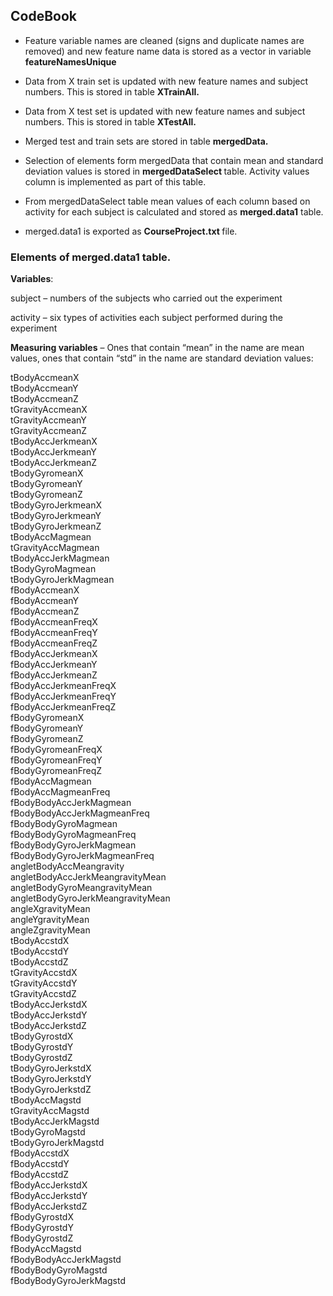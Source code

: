 ## CodeBook

* Feature variable names are cleaned (signs and duplicate names are removed) and new feature name data is stored as a vector in variable <b> featureNamesUnique </b>

* Data from X train set is updated with new feature names and subject numbers. This is stored in table <b> XTrainAll. </b>

* Data from X test set is updated with new feature names and subject numbers. This is stored in table <b> XTestAll. </b>

* Merged test and train sets are stored in table <b> mergedData. </b>

* Selection of elements form mergedData that contain mean and standard deviation values is stored in <b> mergedDataSelect </b> table. Activity values column is implemented as part of this table.

* From mergedDataSelect table mean values of each column based on activity for each subject is calculated and stored as <b>merged.data1</b> table.

* merged.data1 is exported as <b> CourseProject.txt </b> file.


### Elements of merged.data1 table.

<b>Variables</b>:

subject – numbers of the subjects who carried out the experiment

activity – six types of activities each subject performed during the experiment

<b>Measuring variables</b> – Ones that contain “mean” in the name are mean values, ones that contain “std” in the name are standard deviation values:

tBodyAccmeanX                    
tBodyAccmeanY                     
tBodyAccmeanZ                    
tGravityAccmeanX                 
tGravityAccmeanY                  
tGravityAccmeanZ                 
tBodyAccJerkmeanX                
tBodyAccJerkmeanY                 
tBodyAccJerkmeanZ                 
tBodyGyromeanX                   
tBodyGyromeanY                    
tBodyGyromeanZ                    
tBodyGyroJerkmeanX               
tBodyGyroJerkmeanY               
tBodyGyroJerkmeanZ                
tBodyAccMagmean                  
tGravityAccMagmean                
tBodyAccJerkMagmean               
tBodyGyroMagmean                 
tBodyGyroJerkMagmean              
fBodyAccmeanX                     
fBodyAccmeanY                    
fBodyAccmeanZ                     
fBodyAccmeanFreqX                 
fBodyAccmeanFreqY                
fBodyAccmeanFreqZ                 
fBodyAccJerkmeanX                 
fBodyAccJerkmeanY                
fBodyAccJerkmeanZ                 
fBodyAccJerkmeanFreqX             
fBodyAccJerkmeanFreqY            
fBodyAccJerkmeanFreqZ             
fBodyGyromeanX                    
fBodyGyromeanY                   
fBodyGyromeanZ                    
fBodyGyromeanFreqX                
fBodyGyromeanFreqY               
fBodyGyromeanFreqZ                
fBodyAccMagmean                   
fBodyAccMagmeanFreq              
fBodyBodyAccJerkMagmean           
fBodyBodyAccJerkMagmeanFreq       
fBodyBodyGyroMagmean             
fBodyBodyGyroMagmeanFreq          
fBodyBodyGyroJerkMagmean          
fBodyBodyGyroJerkMagmeanFreq     
angletBodyAccMeangravity          
angletBodyAccJerkMeangravityMean  
angletBodyGyroMeangravityMean    
angletBodyGyroJerkMeangravityMean                    
angleXgravityMean                 
angleYgravityMean                
angleZgravityMean                 
tBodyAccstdX                      
tBodyAccstdY                     
tBodyAccstdZ                      
tGravityAccstdX                   
tGravityAccstdY                  
tGravityAccstdZ                   
tBodyAccJerkstdX                  
tBodyAccJerkstdY                 
tBodyAccJerkstdZ                  
tBodyGyrostdX                     
tBodyGyrostdY                    
tBodyGyrostdZ                     
tBodyGyroJerkstdX                
tBodyGyroJerkstdY                
tBodyGyroJerkstdZ                 
tBodyAccMagstd                    
tGravityAccMagstd                
tBodyAccJerkMagstd               
tBodyGyroMagstd                  
tBodyGyroJerkMagstd              
fBodyAccstdX                      
fBodyAccstdY                      
fBodyAccstdZ                     
fBodyAccJerkstdX                  
fBodyAccJerkstdY                  
fBodyAccJerkstdZ                 
fBodyGyrostdX                     
fBodyGyrostdY                     
fBodyGyrostdZ                    
fBodyAccMagstd                    
fBodyBodyAccJerkMagstd            
fBodyBodyGyroMagstd              
fBodyBodyGyroJerkMagstd          

